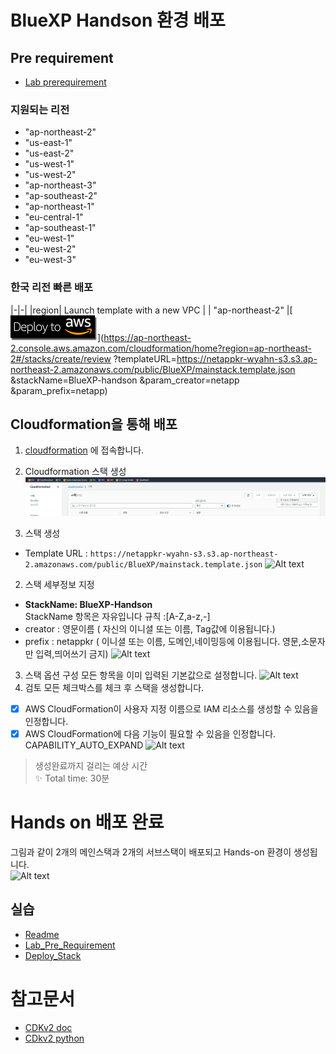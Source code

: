 # BlueXP Handson 환경 배포

## Pre requirement
- [Lab prerequirement](./Lab_Pre_Requirement.md)

### 지원되는 리전
- "ap-northeast-2"
- "us-east-1"
- "us-east-2"
- "us-west-1"
- "us-west-2"
- "ap-northeast-3"
- "ap-southeast-2"
- "ap-northeast-1"
- "eu-central-1"
- "ap-southeast-1"
- "eu-west-1"
- "eu-west-2"
- "eu-west-3"

### 한국 리전 빠른 배포
|-|-|
|region| Launch template with a new VPC |
| "ap-northeast-2" |[![Alt text](./Images/DeployStackImage/Deploy_Stack-6.png)](https://ap-northeast-2.console.aws.amazon.com/cloudformation/home?region=ap-northeast-2#/stacks/create/review
   ?templateURL=https://netappkr-wyahn-s3.s3.ap-northeast-2.amazonaws.com/public/BlueXP/mainstack.template.json
   &stackName=BlueXP-handson
   &param_creator=netapp
   &param_prefix=netapp)
## Cloudformation을 통해 배포

1. [cloudformation](https://ap-northeast-2.console.aws.amazon.com/cloudformation/home) 에 접속합니다.

2. Cloudformation 스택 생성
![Alt text](./Images/DeployStackImage/Deploy_Stack-0.png)
3. 스택 생성
- Template URL :
  ```https://netappkr-wyahn-s3.s3.ap-northeast-2.amazonaws.com/public/BlueXP/mainstack.template.json```
![Alt text](./Images/DeployStackImage/Deploy_Stack-1.png)
2. 스택 세부정보 지정
- **StackName: BlueXP-Handson** </br>
StackName 항목은 자유입니다 규칙 :[A-Z,a-z,-]
- creator : 영문이름 ( 자신의 이니셜 또는 이름, Tag값에 이용됩니다.)
- prefix : netappkr ( 이니셜 또는 이름, 도메인,네이밍등에 이용됩니다. 영문,소문자만 입력,띄어쓰기 금지)
![Alt text](./Images/DeployStackImage/Deploy_Stack-2.png)

3. 스택 옵션 구성
모든 항목을 이미 입력된 기본값으로 설정합니다.
![Alt text](./Images/DeployStackImage/Deploy_Stack-3.png)
4. 검토
모든 체크박스를 체크 후 스택을 생성합니다.

- [X] AWS CloudFormation이 사용자 지정 이름으로 IAM 리소스를 생성할 수 있음을 인정합니다.
- [X] AWS CloudFormation에 다음 기능이 필요할 수 있음을 인정합니다. CAPABILITY_AUTO_EXPAND
![Alt text](./Images/DeployStackImage/Deploy_Stack-4.png)

> 생성완료까지 걸리는 예상 시간 </br>
> ✨  Total time: 30분

# Hands on 배포 완료
그림과 같이 2개의 메인스택과 2개의 서브스택이 배포되고 Hands-on 환경이 생성됩니다.</br>
![Alt text](./Images/DeployStackImage/Deploy_Stack-5.png)

## 실습
- [Readme](./readme.md)
- [Lab_Pre_Requirement](./Lab_Pre_Requirement.md)
- [Deploy_Stack](./Deploy_Stack.md)

# 참고문서

- [CDKv2 doc](https://docs.aws.amazon.com/cdk/v2/guide/parameters.html)
- [CDkv2 python](https://docs.aws.amazon.com/cdk/api/v2/python/aws_cdk.aws_eks/CfnAddon.html)